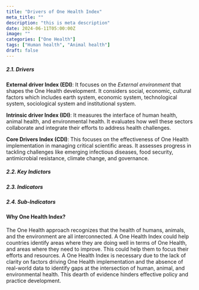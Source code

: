 ```yaml
---
title: "Drivers of One Health Index"
meta_title: ""
description: "this is meta description"
date: 2024-06-11T05:00:00Z
image: ""
categories: ["One Health"]
tags: ["Human health", "Animal health"]
draft: false
---
```

##### 2.1. Drivers
**External driver Index (EDI)**: It focuses on the *External environment* that shapes the One Health development. It considers social, economic, cultural factors which includes earth system, economic system, technological system, sociological system and institutional system.
 
**Intrinsic driver Index (IDI)**:  It measures the interface of human health, animal health, and environmental health. It evaluates how well these sectors collaborate and integrate their efforts to address health challenges.
 
**Core Drivers Index (CDI)**: This focuses on the effectiveness of One Health implementation in managing critical scientific areas. It assesses progress in tackling challenges like emerging infectious diseases, food security, antimicrobial resistance, climate change, and governance.
##### 2.2. Key Indictors
##### 2.3. Indicators
##### 2.4. Sub-Indicators

#### Why One Health Index?
The One Health approach recognizes that the health of humans, animals, and the environment are all interconnected. A One Health Index could help countries identify areas where they are doing well in terms of One Health, and areas where they need to improve. This could help them to focus their efforts and resources. A One Health Index is necessary due to the lack of clarity on factors driving One Health implementation and the absence of real-world data to identify gaps at the intersection of human, animal, and environmental health. This dearth of evidence hinders effective policy and practice development.
